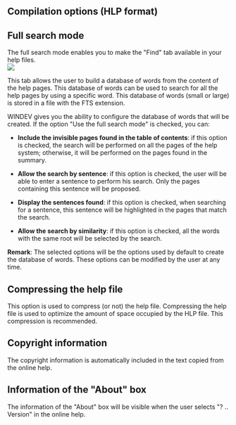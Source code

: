 
## Compilation options (HLP format)
			



<a name="NOTE1"></a>
<a name="NOTE1_1"></a>


## Full search mode
<a name="full_search_mode_ELTTEXTE000096"></a>
The full search mode enables you to make the "Find" tab available in your help files.
<br>![](https://doc.pcsoft.fr/en-US/images/image.awp?langid=3&name=Aide_Rechercher.gif)


This tab allows the user to build a database of words from the content of the help pages. This database of words can be used to search for all the help pages by using a specific word. This database of words (small or large) is stored in a file with the FTS extension.

WINDEV gives you the ability to configure the database of words that will be created. If the option "Use the full search mode" is checked, you can:

- **Include the invisible pages found in the table of contents**: if this option is checked, the search will be performed on all the pages of the help system; otherwise, it will be performed on the pages found in the summary.

- **Allow the search by sentence**: if this option is checked, the user will be able to enter a sentence to perform his search. Only the pages containing this sentence will be proposed.

- **Display the sentences found**: if this option is checked, when searching for a sentence, this sentence will be highlighted in the pages that match the search.

- **Allow the search by similarity**: if this option is checked, all the words with the same root will be selected by the search.




**Remark**: The selected options will be the options used by default to create the database of words. These options can be modified by the user at any time.

<a name="NOTE2"></a>
<a name="NOTE2_1"></a>


## Compressing the help file
<a name="compressing_the_help_file_ELTTEXTE000120"></a>
This option is used to compress (or not) the help file. Compressing the help file is used to optimize the amount of space occupied by the HLP file. This compression is recommended.

<a name="NOTE3"></a>
<a name="NOTE3_1"></a>


## Copyright information
<a name="copyright_information_ELTTEXTE000144"></a>
The copyright information is automatically included in the text copied from the online help.

<a name="NOTE4"></a>
<a name="NOTE4_1"></a>


## Information of the "About" box
<a name="information_the_about_box_ELTTEXTE000168"></a>
The information of the "About" box will be visible when the user selects  "? .. Version" in the online help.


